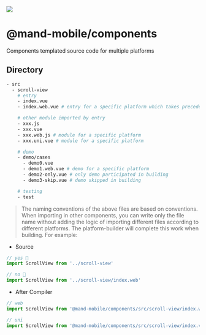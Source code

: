![](https://img.shields.io/npm/v/@mand-mobile/components?label=%40mand-mobile/components)

# @mand-mobile/components

Components templated source code for multiple platforms

## Directory

```bash
- src
  - scroll-view
    # entry
    - index.vue 
    - index.web.vue # entry for a specific platform which takes precedence over index.vue/js

    # other module imported by entry
    - xxx.js 
    - xxx.vue
    - xxx.web.js # module for a specific platform
    - xxx.uni.vue # module for a specific platform

    # demo
    - demo/cases
      - demo0.vue
      - demo1.web.vue # demo for a specific platform
      - demo2-only.vue # only demo participated in building
      - demo3-skip.vue # demo skipped in building

    # testing
    - test
```

> The naming conventions of the above files are based on conventions. When importing in other components, you can write only the file name without adding the logic of importing different files according to different platforms. The platform-builder will complete this work when building. For example:

* Source

```js
// yes 🙋
import ScrollView from '../scroll-view'

// no 🙅
import ScrollView from '../scroll-view/index.web'
```
* After Compiler

```js
// web
import ScrollView from '@mand-mobile/components/src/scroll-view/index.web.vue'

// uni
import ScrollView from '@mand-mobile/components/src/scroll-view/index.vue'
```



